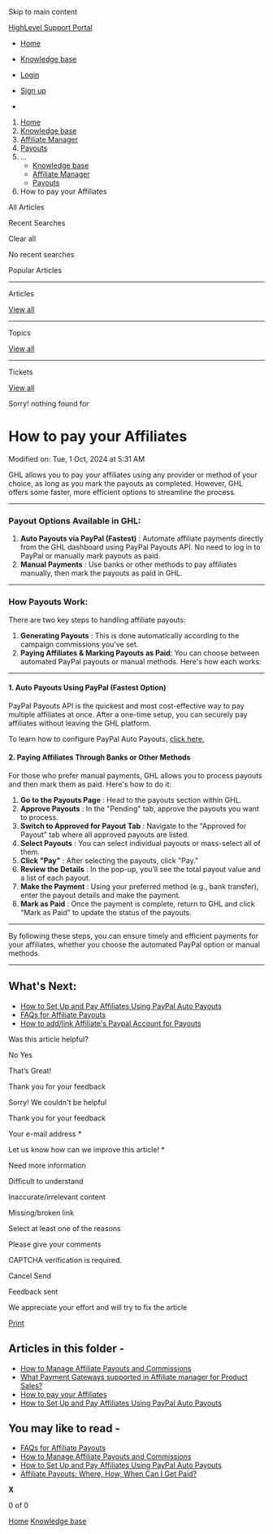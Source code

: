 Skip to main content

[ HighLevel Support Portal ](https://help.gohighlevel.com)

  * [ Home ](/support/home)
  * [ Knowledge base ](/support/solutions)

  * [Login](/support/login)
  * [Sign up](/support/signup)
  * 

  1. [Home](/support/home)
  2. [Knowledge base](/support/solutions)
  3. [Affiliate Manager](/support/solutions/48000455557)
  4. [Payouts](/support/solutions/folders/155000000864)
  5. ... 
     * [Knowledge base](/support/solutions)
     * [Affiliate Manager](/support/solutions/48000455557)
     * [Payouts](/support/solutions/folders/155000000864)
  6. How to pay your Affiliates

All  Articles 

Recent Searches

Clear all

No recent searches

Popular Articles

* * *

Articles

[View all](/support/search/solutions)

* * *

Topics

[View all](/support/search/topics)

* * *

Tickets

[View all](/support/search/tickets)

Sorry! nothing found for   

# How to pay your Affiliates

Modified on: Tue, 1 Oct, 2024 at 5:31 AM

GHL allows you to pay your affiliates using any provider or method of your choice, as long as you mark the payouts as completed. However, GHL offers some faster, more efficient options to streamline the process.

* * *

### **Payout Options Available in GHL:**

  1. **Auto Payouts via PayPal (Fastest)** : Automate affiliate payments directly from the GHL dashboard using PayPal Payouts API. No need to log in to PayPal or manually mark payouts as paid.
  2. **Manual Payments** : Use banks or other methods to pay affiliates manually, then mark the payouts as paid in GHL.

* * *

### **How Payouts Work:**

There are two key steps to handling affiliate payouts:

  1. **Generating Payouts** : This is done automatically according to the campaign commissions you've set.
  2. **Paying Affiliates & Marking Payouts as Paid**: You can choose between automated PayPal payouts or manual methods. Here's how each works:

* * *

#### **1\. Auto Payouts Using PayPal (Fastest Option)**

PayPal Payouts API is the quickest and most cost-effective way to pay multiple affiliates at once. After a one-time setup, you can securely pay affiliates without leaving the GHL platform.

To learn how to configure PayPal Auto Payouts, [click here.](https://help.gohighlevel.com/en/support/solutions/articles/155000003658)

#### **2\. Paying Affiliates Through Banks or Other Methods**

For those who prefer manual payments, GHL allows you to process payouts and then mark them as paid. Here's how to do it:

  1. **Go to the Payouts Page** : Head to the payouts section within GHL.
  2. **Approve Payouts** : In the "Pending" tab, approve the payouts you want to process.
  3. **Switch to Approved for Payout Tab** : Navigate to the "Approved for Payout" tab where all approved payouts are listed.
  4. **Select Payouts** : You can select individual payouts or mass-select all of them.
  5. **Click "Pay"** : After selecting the payouts, click "Pay."
  6. **Review the Details** : In the pop-up, you’ll see the total payout value and a list of each payout.
  7. **Make the Payment** : Using your preferred method (e.g., bank transfer), enter the payout details and make the payment.
  8. **Mark as Paid** : Once the payment is complete, return to GHL and click “Mark as Paid” to update the status of the payouts.

* * *

By following these steps, you can ensure timely and efficient payments for your affiliates, whether you choose the automated PayPal option or manual methods.

* * *

## **What's Next:**

  * [How to Set Up and Pay Affiliates Using PayPal Auto Payouts](https://help.gohighlevel.com/en/support/solutions/articles/155000003658-how-to-set-up-and-pay-affiliates-using-paypal-auto-payouts)
  * [FAQs for Affiliate Payouts](https://help.gohighlevel.com/en/support/solutions/articles/155000003661-faqs-for-affiliate-payouts)
  * [How to add/link Affiliate's Paypal Account for Payouts](https://help.gohighlevel.com/en/support/solutions/articles/155000002341-how-to-add-link-affiliate-s-paypal-account-for-payouts)

Was this article helpful?

No  Yes 

That’s Great!

Thank you for your feedback

Sorry! We couldn't be helpful

Thank you for your feedback

Your e-mail address *

Let us know how can we improve this article! *

Need more information 

Difficult to understand 

Inaccurate/irrelevant content 

Missing/broken link 

Select at least one of the reasons 

Please give your comments 

CAPTCHA verification is required. 

Cancel  Send 

Feedback sent

We appreciate your effort and will try to fix the article

[Print](javascript:print\(\))

## Articles in this folder -

  * [How to Manage Affiliate Payouts and Commissions](/support/solutions/articles/155000003655-how-to-manage-affiliate-payouts-and-commissions)
  * [What Payment Gateways supported in Affiliate manager for Product Sales?](/support/solutions/articles/155000003656-what-payment-gateways-supported-in-affiliate-manager-for-product-sales-)
  * [How to pay your Affiliates](/support/solutions/articles/155000003657-how-to-pay-your-affiliates)
  * [How to Set Up and Pay Affiliates Using PayPal Auto Payouts](/support/solutions/articles/155000003658-how-to-set-up-and-pay-affiliates-using-paypal-auto-payouts)

## You may like to read -

  * [FAQs for Affiliate Payouts](/support/solutions/articles/155000003661-faqs-for-affiliate-payouts)
  * [How to Manage Affiliate Payouts and Commissions](/support/solutions/articles/155000003655-how-to-manage-affiliate-payouts-and-commissions)
  * [How to Set Up and Pay Affiliates Using PayPal Auto Payouts](/support/solutions/articles/155000003658-how-to-set-up-and-pay-affiliates-using-paypal-auto-payouts)
  * [Affiliate Payouts: Where, How, When Can I Get Paid?](/support/solutions/articles/48001208136-affiliate-payouts-where-how-when-can-i-get-paid-)

**X**

0 of 0 []()

[Home](/support/home) [Knowledge base](/support/solutions)
